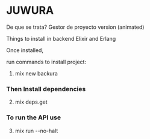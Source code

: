 # JUWURA

De que se trata? Gestor de proyecto version (animated)



Things to install in backend
Elixir and Erlang

Once installed,

run commands to install project:

 
1. mix new backura

### Then Install dependencies
 
2. mix deps.get 



### To run the API use

3. mix run --no-halt

